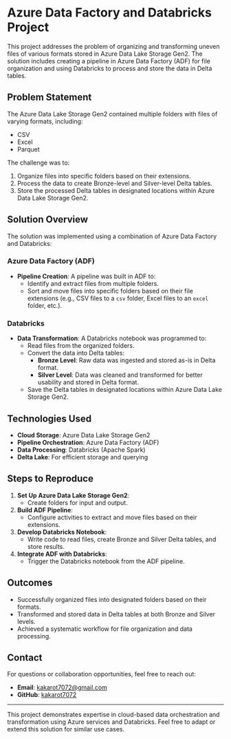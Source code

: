 # Azure Data Factory and Databricks Project

This project addresses the problem of organizing and transforming uneven files of various formats stored in Azure Data Lake Storage Gen2. The solution includes creating a pipeline in Azure Data Factory (ADF) for file organization and using Databricks to process and store the data in Delta tables.

## Problem Statement
The Azure Data Lake Storage Gen2 contained multiple folders with files of varying formats, including:
- CSV
- Excel
- Parquet

The challenge was to:
1. Organize files into specific folders based on their extensions.
2. Process the data to create Bronze-level and Silver-level Delta tables.
3. Store the processed Delta tables in designated locations within Azure Data Lake Storage Gen2.

## Solution Overview
The solution was implemented using a combination of Azure Data Factory and Databricks:

### Azure Data Factory (ADF)
- **Pipeline Creation**: A pipeline was built in ADF to:
  - Identify and extract files from multiple folders.
  - Sort and move files into specific folders based on their file extensions (e.g., CSV files to a `csv` folder, Excel files to an `excel` folder, etc.).

### Databricks
- **Data Transformation**: A Databricks notebook was programmed to:
  - Read files from the organized folders.
  - Convert the data into Delta tables:
    - **Bronze Level**: Raw data was ingested and stored as-is in Delta format.
    - **Silver Level**: Data was cleaned and transformed for better usability and stored in Delta format.
  - Save the Delta tables in designated locations within Azure Data Lake Storage Gen2.

## Technologies Used
- **Cloud Storage**: Azure Data Lake Storage Gen2
- **Pipeline Orchestration**: Azure Data Factory (ADF)
- **Data Processing**: Databricks (Apache Spark)
- **Delta Lake**: For efficient storage and querying

## Steps to Reproduce
1. **Set Up Azure Data Lake Storage Gen2**:
   - Create folders for input and output.
2. **Build ADF Pipeline**:
   - Configure activities to extract and move files based on their extensions.
3. **Develop Databricks Notebook**:
   - Write code to read files, create Bronze and Silver Delta tables, and store results.
4. **Integrate ADF with Databricks**:
   - Trigger the Databricks notebook from the ADF pipeline.

## Outcomes
- Successfully organized files into designated folders based on their formats.
- Transformed and stored data in Delta tables at both Bronze and Silver levels.
- Achieved a systematic workflow for file organization and data processing.

## Contact
For questions or collaboration opportunities, feel free to reach out:
- **Email**: [kakarot7072@gmail.com](mailto:kakarot7072@gmail.com)
- **GitHub**: [kakarot7072](https://github.com/kakarot7072)

---

This project demonstrates expertise in cloud-based data orchestration and transformation using Azure services and Databricks. Feel free to adapt or extend this solution for similar use cases.
